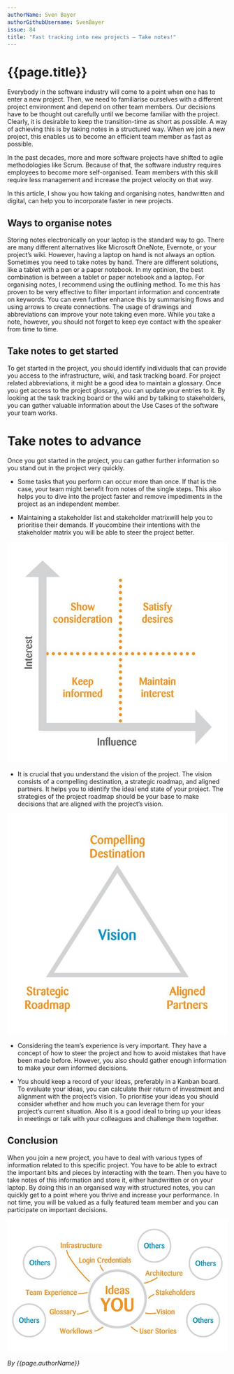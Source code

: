 ```yaml
---
authorName: Sven Bayer
authorGithubUsername: SvenBayer
issue: 84
title: "Fast tracking into new projects – Take notes!"
---
```

# {{page.title}}

Everybody in the software industry will come to a point when one has to enter a new project. Then, we need to familiarise ourselves with a different project environment and depend on other team members. Our decisions have to be thought out carefully until we become familiar with the project. Clearly, it is desirable to keep the transition-time as short as possible. A way of achieving this is by taking notes in a structured way. When we join a new project, this enables us to become an efficient team member as fast as possible.

In the past decades, more and more software projects have shifted to agile methodologies like Scrum. Because of that, the software industry requires employees to become more self-organised. Team members with this skill require less management and increase the project velocity on that way.

In this article, I show you how taking and organising notes, handwritten and digital, can help you to incorporate faster in new projects.

## Ways to organise notes

Storing notes electronically on your laptop is the standard way to go. There are many different alternatives like Microsoft OneNote, Evernote, or your project’s wiki. However, having a laptop on hand is not always an option. Sometimes you need to take notes by hand. There are different solutions, like a tablet with a pen or a paper notebook. In my optinion, the best combination is between a tablet or paper notebook and a laptop.
For organising notes, I recommend using the outlining method. To me this has proven to be very effective to filter important information and concentrate on keywords. You can even further enhance this by summarising flows and using arrows to create connections. The usage of drawings and abbreviations can improve your note taking even more. While you take a note, however, you should not forget to keep eye contact with the speaker from time to time.

## Take notes to get started

To get started in the project, you should identify individuals that can provide you access to the infrastructure, wiki, and task tracking board. For project related abbreviations, it might be a good idea to maintain a glossary. Once you get access to the project glossary, you can update your entries to it. By looking at the task tracking board or the wiki and by talking to stakeholders, you can gather valuable information about the Use Cases of the software your team works.

# Take notes to advance

Once you got started in the project, you can gather further information so you stand out in the project very quickly.

* Some tasks that you perform can occur more than once. If that is the case, your team might benefit from notes of the single steps. This also helps you to dive into the project faster and remove impediments in the project as an independent member.

* Maintaining a stakeholder list and stakeholder matrixwill help you to prioritise their demands. If youcombine their intentions with the stakeholder matrix you will be able to steer the project better.

![interest versus influence](./note-taking/interest-influence.jpg)

* It is crucial that you understand the vision of the project. The vision consists of a compelling destination, a strategic roadmap, and aligned partners. It helps you to identify the ideal end state of your project. The strategies of the project roadmap should be your base to make decisions that are aligned with the project’s vision.

![vision](./note-taking/vision.jpg)

* Considering the team’s experience is very important. They have a concept of how to steer the project and how to avoid mistakes that have been made before. However, you also should gather enough information to make your own informed decisions.

* You should keep a record of your ideas, preferably in a Kanban board. To evaluate your ideas, you can calculate their return of investment and alignment with the project’s vision. To prioritise your ideas you should consider whether and how much you can leverage them for your project’s current situation. Also it is a good ideal to bring up your ideas in meetings or talk with your colleagues and challenge them together.

## Conclusion

When you join a new project, you have to deal with various types of information related to this specific project. You have to be able to extract the important bits and pieces by interacting with the team. Then you have to take notes of this information and store it, either handwritten or on your laptop. By doing this in an organised way with structured notes, you can quickly get to a point where you thrive and increase your performance. In not time, you will be valued as a fully featured team member and you can participate on important decisions.

![conclusion](./note-taking/conclusion.jpg)

*By {{page.authorName}}*